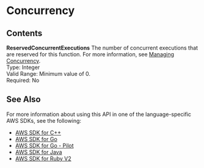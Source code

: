 # Concurrency<a name="API_Concurrency"></a>

## Contents<a name="API_Concurrency_Contents"></a>

 **ReservedConcurrentExecutions**   <a name="SSS-Type-Concurrency-ReservedConcurrentExecutions"></a>
The number of concurrent executions that are reserved for this function\. For more information, see [Managing Concurrency](https://docs.aws.amazon.com/lambda/latest/dg/concurrent-executions.html)\.  
Type: Integer  
Valid Range: Minimum value of 0\.  
Required: No

## See Also<a name="API_Concurrency_SeeAlso"></a>

For more information about using this API in one of the language\-specific AWS SDKs, see the following:
+  [AWS SDK for C\+\+](https://docs.aws.amazon.com/goto/SdkForCpp/lambda-2015-03-31/Concurrency) 
+  [AWS SDK for Go](https://docs.aws.amazon.com/goto/SdkForGoV1/lambda-2015-03-31/Concurrency) 
+  [AWS SDK for Go \- Pilot](https://docs.aws.amazon.com/goto/SdkForGoPilot/lambda-2015-03-31/Concurrency) 
+  [AWS SDK for Java](https://docs.aws.amazon.com/goto/SdkForJava/lambda-2015-03-31/Concurrency) 
+  [AWS SDK for Ruby V2](https://docs.aws.amazon.com/goto/SdkForRubyV2/lambda-2015-03-31/Concurrency) 